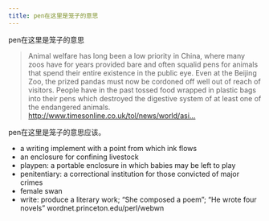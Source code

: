 ```yaml
---
title: pen在这里是笼子的意思
---
```


<p>pen在这里是笼子的意思</p>

<blockquote>
  <p>Animal welfare has long been a low priority in China, where many zoos have for years provided bare and often squalid pens for animals that spend their entire existence in the public eye. Even at the Beijing Zoo, the prized pandas must now be cordoned off well out of reach of visitors. People have in the past tossed food wrapped in plastic bags into their pens which destroyed the digestive system of at least one of the endangered animals.
  <a href="http://www.timesonline.co.uk/tol/news/world/asia/china/article1690634.ece">http://www.timesonline.co.uk/tol/news/world/asi...</a></p>
</blockquote>

<p>pen在这里是笼子的意思应该。</p>

<ul>
<li>a writing implement with a point from which ink flows</li>
<li>an enclosure for confining livestock</li>
<li>playpen: a portable enclosure in which babies may be left to play</li>
<li>penitentiary: a correctional institution for those convicted of major crimes</li>
<li>female swan</li>
<li>write: produce a literary work; &#8220;She composed a poem&#8221;; &#8220;He wrote four novels&#8221;
wordnet.princeton.edu/perl/webwn</li>
</ul>
